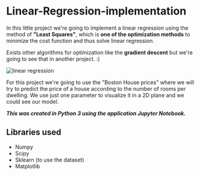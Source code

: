 # Linear-Regression-implementation
In this little project we're going to implement a linear regression using the method of **"Least Squares"**, which is **one of the optimization methods** to minimize the cost function and thus solve linear regression.

Exists other algorithms for optimization like the **gradient descent** but we're going to see that in another project. :)

![linear regression](https://i.imgur.com/iPQN7Lpm.png)

For this project we're going to use the "Boston House prices" where we will try to predict the price of a house according to the number of rooms per dwelling. We use just one parameter to visualize it in a 2D plane and we could see our model.

**_This was created in Python 3 using the application Jupyter Notebook._**

## Libraries used
- Numpy
- Scipy
- Sklearn (to use the dataset)
- Matplotlib
